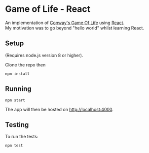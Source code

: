 # Game of Life - React

An implementation of [Conway's Game Of Life](https://en.wikipedia.org/wiki/Conway's_Game_of_Life) using [React](https://reactjs.org/).  
My motivation was to go beyond "hello world" whilst learning React.

## Setup

(Requires node.js version 8 or higher).

Clone the repo then
```
npm install
```

## Running

```
npm start
```

The app will then be hosted on [http://localhost:4000](http://localhost:4000).

## Testing

To run the tests:
```
npm test
```